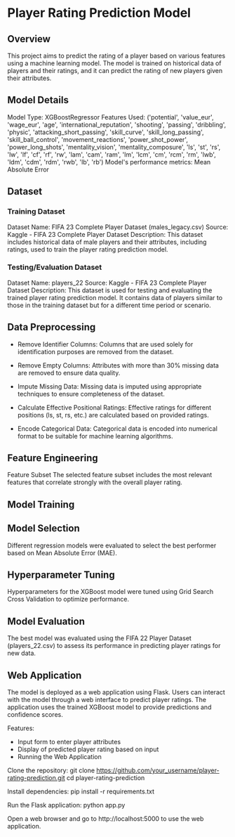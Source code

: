 # Player Rating Prediction Model

## Overview

This project aims to predict the rating of a player based on various features using a machine learning model. 
The model is trained on historical data of players and their ratings, and it can predict the rating of new players given their attributes.

## Model Details

Model Type: XGBoostRegressor
Features Used: ('potential', 'value_eur', 'wage_eur', 'age',
       'international_reputation', 'shooting', 'passing', 'dribbling',
       'physic', 'attacking_short_passing', 'skill_curve',
       'skill_long_passing', 'skill_ball_control', 'movement_reactions',
       'power_shot_power', 'power_long_shots', 'mentality_vision',
       'mentality_composure', 'ls', 'st', 'rs', 'lw', 'lf', 'cf', 'rf', 'rw',
       'lam', 'cam', 'ram', 'lm', 'lcm', 'cm', 'rcm', 'rm', 'lwb', 'ldm',
       'cdm', 'rdm', 'rwb', 'lb', 'rb')
Model's performance metrics: Mean Absolute Error

## Dataset

### Training Dataset
Dataset Name: FIFA 23 Complete Player Dataset (males_legacy.csv)
Source: Kaggle - FIFA 23 Complete Player Dataset
Description: This dataset includes historical data of male players and their attributes, including ratings, used to train the player rating prediction model.

### Testing/Evaluation Dataset
Dataset Name: players_22
Source: Kaggle - FIFA 23 Complete Player Dataset
Description: This dataset is used for testing and evaluating the trained player rating prediction model. It contains data of players similar to those in the training dataset but for a different time period or scenario.


## Data Preprocessing
  - Remove Identifier Columns: Columns that are used solely for identification purposes are removed from the dataset.
  
  - Remove Empty Columns: Attributes with more than 30% missing data are removed to ensure data quality.
  
  - Impute Missing Data: Missing data is imputed using appropriate techniques to ensure completeness of the dataset.
  
  - Calculate Effective Positional Ratings: Effective ratings for different positions (ls, st, rs, etc.) are calculated based on provided ratings.
  
  - Encode Categorical Data: Categorical data is encoded into numerical format to be suitable for machine learning algorithms.

## Feature Engineering

Feature Subset
The selected feature subset includes the most relevant features that correlate strongly with the overall player rating.

## Model Training

## Model Selection
Different regression models were evaluated to select the best performer based on Mean Absolute Error (MAE).

## Hyperparameter Tuning
Hyperparameters for the XGBoost model were tuned using Grid Search Cross Validation to optimize performance.

## Model Evaluation
The best model was evaluated using the FIFA 22 Player Dataset (players_22.csv) to assess its performance in predicting player ratings for new data.

## Web Application
The model is deployed as a web application using Flask. Users can interact with the model through a web interface to predict player ratings. 
The application uses the trained XGBoost model to provide predictions and confidence scores.

Features:
- Input form to enter player attributes
- Display of predicted player rating based on input
- Running the Web Application

  
Clone the repository:
git clone https://github.com/your_username/player-rating-prediction.git
cd player-rating-prediction

Install dependencies:
pip install -r requirements.txt

Run the Flask application:
python app.py

Open a web browser and go to http://localhost:5000 to use the web application.




